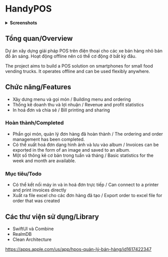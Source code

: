 # HandyPOS

<details><summary> <b>Screenshots</b> </summary>
<p>
<img src="./support_files/screenshots/1.PNG" width="150">
<img src="./support_files/screenshots/2.PNG" width="150">
<img src="./support_files/screenshots/3.PNG" width="150">
<img src="./support_files/screenshots/4.PNG" width="150">
<img src="./support_files/screenshots/5.PNG" width="150">
</p>
</details>

## Tổng quan/Overview
Dự án xây dựng giải pháp POS trên điện thoại cho các xe bán hàng nhỏ bán đồ ăn sáng.
Hoạt động offline nên có thể cơ động ở bất kỳ đâu.

The project aims to build a POS solution on smartphones for small food vending trucks. 
It operates offline and can be used flexibly anywhere.

## Chức năng/Features 
- Xây dưng menu và gọi món / Building menu and ordering
- Thống kê doanh thu và lợi nhuận / Revenue and profit statistics
- In hoá đơn và chia sẻ / Bill printing and sharing

### Hoàn thành/Completed
- Phần gọi món, quản lý đơn hàng đã hoàn thành / The ordering and order management has been completed.
- Có thể xuất hoá đơn dạng hình ảnh và lưu vào album / Invoices can be exported in the form of an image and saved to an album.
- Một số thông kê cơ bản trong tuần và tháng / Basic statistics for the week and month are available.

### Mục tiêu/Todo
- Có thể kết nối máy in và in hoá đơn trực tiếp / Can connect to a printer and print invoices directly
- Xuất ra file excel cho các đơn hàng đã tạo / Export order to excel file for order that was created

## Các thư viện sử dụng/Library
- SwiftUI và Combine
- RealmDB
- Clean Architecture

https://apps.apple.com/us/app/hpos-quản-lý-bán-hàng/id1617422347
